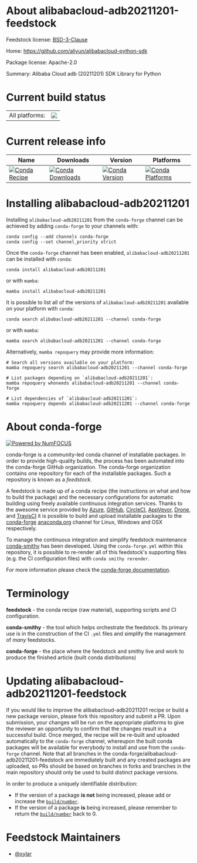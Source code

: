 About alibabacloud-adb20211201-feedstock
========================================

Feedstock license: [BSD-3-Clause](https://github.com/conda-forge/alibabacloud-adb20211201-feedstock/blob/main/LICENSE.txt)

Home: https://github.com/aliyun/alibabacloud-python-sdk

Package license: Apache-2.0

Summary: Alibaba Cloud adb (20211201) SDK Library for Python

Current build status
====================


<table><tr><td>All platforms:</td>
    <td>
      <a href="https://dev.azure.com/conda-forge/feedstock-builds/_build/latest?definitionId=19837&branchName=main">
        <img src="https://dev.azure.com/conda-forge/feedstock-builds/_apis/build/status/alibabacloud-adb20211201-feedstock?branchName=main">
      </a>
    </td>
  </tr>
</table>

Current release info
====================

| Name | Downloads | Version | Platforms |
| --- | --- | --- | --- |
| [![Conda Recipe](https://img.shields.io/badge/recipe-alibabacloud--adb20211201-green.svg)](https://anaconda.org/conda-forge/alibabacloud-adb20211201) | [![Conda Downloads](https://img.shields.io/conda/dn/conda-forge/alibabacloud-adb20211201.svg)](https://anaconda.org/conda-forge/alibabacloud-adb20211201) | [![Conda Version](https://img.shields.io/conda/vn/conda-forge/alibabacloud-adb20211201.svg)](https://anaconda.org/conda-forge/alibabacloud-adb20211201) | [![Conda Platforms](https://img.shields.io/conda/pn/conda-forge/alibabacloud-adb20211201.svg)](https://anaconda.org/conda-forge/alibabacloud-adb20211201) |

Installing alibabacloud-adb20211201
===================================

Installing `alibabacloud-adb20211201` from the `conda-forge` channel can be achieved by adding `conda-forge` to your channels with:

```
conda config --add channels conda-forge
conda config --set channel_priority strict
```

Once the `conda-forge` channel has been enabled, `alibabacloud-adb20211201` can be installed with `conda`:

```
conda install alibabacloud-adb20211201
```

or with `mamba`:

```
mamba install alibabacloud-adb20211201
```

It is possible to list all of the versions of `alibabacloud-adb20211201` available on your platform with `conda`:

```
conda search alibabacloud-adb20211201 --channel conda-forge
```

or with `mamba`:

```
mamba search alibabacloud-adb20211201 --channel conda-forge
```

Alternatively, `mamba repoquery` may provide more information:

```
# Search all versions available on your platform:
mamba repoquery search alibabacloud-adb20211201 --channel conda-forge

# List packages depending on `alibabacloud-adb20211201`:
mamba repoquery whoneeds alibabacloud-adb20211201 --channel conda-forge

# List dependencies of `alibabacloud-adb20211201`:
mamba repoquery depends alibabacloud-adb20211201 --channel conda-forge
```


About conda-forge
=================

[![Powered by
NumFOCUS](https://img.shields.io/badge/powered%20by-NumFOCUS-orange.svg?style=flat&colorA=E1523D&colorB=007D8A)](https://numfocus.org)

conda-forge is a community-led conda channel of installable packages.
In order to provide high-quality builds, the process has been automated into the
conda-forge GitHub organization. The conda-forge organization contains one repository
for each of the installable packages. Such a repository is known as a *feedstock*.

A feedstock is made up of a conda recipe (the instructions on what and how to build
the package) and the necessary configurations for automatic building using freely
available continuous integration services. Thanks to the awesome service provided by
[Azure](https://azure.microsoft.com/en-us/services/devops/), [GitHub](https://github.com/),
[CircleCI](https://circleci.com/), [AppVeyor](https://www.appveyor.com/),
[Drone](https://cloud.drone.io/welcome), and [TravisCI](https://travis-ci.com/)
it is possible to build and upload installable packages to the
[conda-forge](https://anaconda.org/conda-forge) [anaconda.org](https://anaconda.org/)
channel for Linux, Windows and OSX respectively.

To manage the continuous integration and simplify feedstock maintenance
[conda-smithy](https://github.com/conda-forge/conda-smithy) has been developed.
Using the ``conda-forge.yml`` within this repository, it is possible to re-render all of
this feedstock's supporting files (e.g. the CI configuration files) with ``conda smithy rerender``.

For more information please check the [conda-forge documentation](https://conda-forge.org/docs/).

Terminology
===========

**feedstock** - the conda recipe (raw material), supporting scripts and CI configuration.

**conda-smithy** - the tool which helps orchestrate the feedstock.
                   Its primary use is in the construction of the CI ``.yml`` files
                   and simplify the management of *many* feedstocks.

**conda-forge** - the place where the feedstock and smithy live and work to
                  produce the finished article (built conda distributions)


Updating alibabacloud-adb20211201-feedstock
===========================================

If you would like to improve the alibabacloud-adb20211201 recipe or build a new
package version, please fork this repository and submit a PR. Upon submission,
your changes will be run on the appropriate platforms to give the reviewer an
opportunity to confirm that the changes result in a successful build. Once
merged, the recipe will be re-built and uploaded automatically to the
`conda-forge` channel, whereupon the built conda packages will be available for
everybody to install and use from the `conda-forge` channel.
Note that all branches in the conda-forge/alibabacloud-adb20211201-feedstock are
immediately built and any created packages are uploaded, so PRs should be based
on branches in forks and branches in the main repository should only be used to
build distinct package versions.

In order to produce a uniquely identifiable distribution:
 * If the version of a package **is not** being increased, please add or increase
   the [``build/number``](https://docs.conda.io/projects/conda-build/en/latest/resources/define-metadata.html#build-number-and-string).
 * If the version of a package **is** being increased, please remember to return
   the [``build/number``](https://docs.conda.io/projects/conda-build/en/latest/resources/define-metadata.html#build-number-and-string)
   back to 0.

Feedstock Maintainers
=====================

* [@xylar](https://github.com/xylar/)

